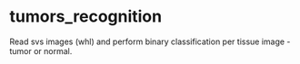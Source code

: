 # tumors_recognition
Read svs images (whl) and perform binary classification per tissue image - tumor or normal.
